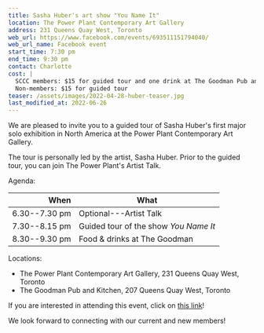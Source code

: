 ```yaml
---
title: Sasha Huber's art show "You Name It"
location: The Power Plant Contemporary Art Gallery
address: 231 Queens Quay West, Toronto
web_url: https://www.facebook.com/events/693511151794040/
web_url_name: Facebook event
start_time: 7:30 pm
end_time: 9:30 pm
contact: Charlotte
cost: |
  SCCC members: $15 for guided tour and one drink at The Goodman Pub and Kitchen
  Non-members: $15 for guided tour
teaser: /assets/images/2022-04-28-huber-teaser.jpg
last_modified_at: 2022-06-26
---
```


We are pleased to invite you to a guided tour of Sasha Huber's first major solo
exhibition in North America at the Power Plant Contemporary Art Gallery.

The tour is personally led by the artist, Sasha Huber. Prior to the guided
tour, you can join The Power Plant's Artist Talk.

Agenda:

| When          | What                                  |
| ------------: | ------------------------------------- |
| 6.30--7.30 pm | Optional---Artist Talk                |
| 7.30--8.15 pm | Guided tour of the show *You Name It* |
| 8.30--9.30 pm | Food & drinks at The Goodman          |

Locations:

- The Power Plant Contemporary Art Gallery, 231 Queens Quay West, Toronto
- The Goodman Pub and Kitchen, 207 Queens Quay West, Toronto

If you are interested in attending this event, click on [this link][register]!

We look forward to connecting with our current and new members!

[register]: <https://www.swissbiz.ca/event_details.php?id=175>
